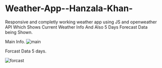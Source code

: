# Weather-App--Hanzala-Khan-
Responsive and completly working weather app using JS and openweather API Which Shows Current Weather Info And Also 5 Days Forecast Data being Shown.

Main Info.
![main](https://github.com/HanzalaCoder/Weather-App--Hanzala-Khan-/assets/125268222/76a67930-6388-4141-b3af-315985a262c4)


Forcast Data 5 days.


![forcast](https://github.com/HanzalaCoder/Weather-App--Hanzala-Khan-/assets/125268222/655bd537-08ab-47ba-a327-0bed1c63f011)
